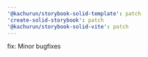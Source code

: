 ```yaml
---
'@kachurun/storybook-solid-template': patch
'create-solid-storybook': patch
'@kachurun/storybook-solid-vite': patch
---
```


fix: Minor bugfixes
